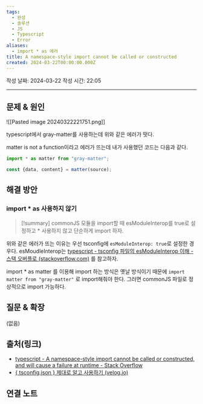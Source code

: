 ```yaml
---
tags:
  - 완성
  - 솔루션
  - JS
  - Typescript
  - Error
aliases:
  - import * as 에러
title: A namespace-style import cannot be called or constructed
created: 2024-03-22T00:00:00.000Z
---
```

작성 날짜: 2024-03-22
작성 시간: 22:05


----

## 문제 & 원인
![[Pasted image 20240322221751.png]]


typescript에서 gray-matter를 사용하는데 위와 같은 에러가 떳다.

matter is not a function이라고 에러가 뜨는데 내가 사용했던 코드는 다음과 같다.

```ts
import * as matter from "gray-matter";

const {data, content} = matter(source);
```

## 해결 방안
### import * as 사용하지 않기
>[!summary]
>commonJS 모듈을 import할 때 esModuleInterop를 true로 설정하고 * 사용하지 않고 단순하게 import 하자.


위와 같은 에러가 뜨는 이유는 우선 tsconfig에 `esModuleInterop: true`로 설정한 경우다.
esMoudleInterop는  [typescript - tsconfig 파일의 esModuleInterop 이해 - 스택 오버플로 (stackoverflow.com)](https://stackoverflow.com/questions/56238356/understanding-esmoduleinterop-in-tsconfig-file) 를 참고하자.

import * as matter 를 이용해 import 하는 방식은 옛날 방식이기 때문에 
`import matter from "gray-matter"` 로 import해줘야 한다. 그러면 commonJS 파일로 정상적으로 import 가능하다.

## 질문 & 확장

(없음)

## 출처(링크)
- [typescript - A namespace-style import cannot be called or constructed, and will cause a failure at runtime - Stack Overflow](https://stackoverflow.com/questions/49256040/a-namespace-style-import-cannot-be-called-or-constructed-and-will-cause-a-failu)
- [{ tsconfig.json } 제대로 알고 사용하기 (velog.io)](https://velog.io/@sooran/tsconfig.json-%EC%A0%9C%EB%8C%80%EB%A1%9C-%EC%95%8C%EA%B3%A0-%EC%82%AC%EC%9A%A9%ED%95%98%EA%B8%B0)
## 연결 노트
